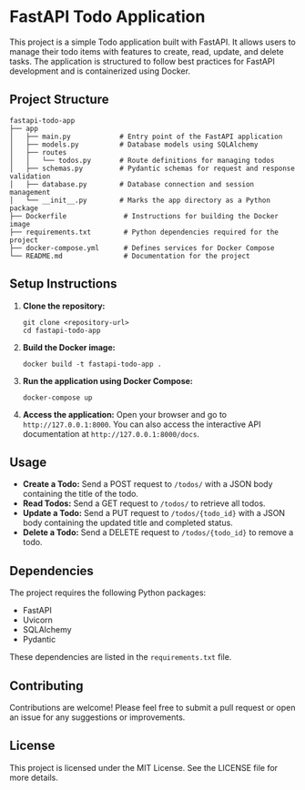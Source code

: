# FastAPI Todo Application

This project is a simple Todo application built with FastAPI. It allows users to manage their todo items with features to create, read, update, and delete tasks. The application is structured to follow best practices for FastAPI development and is containerized using Docker.

## Project Structure

```
fastapi-todo-app
├── app
│   ├── main.py            # Entry point of the FastAPI application
│   ├── models.py          # Database models using SQLAlchemy
│   ├── routes
│   │   └── todos.py       # Route definitions for managing todos
│   ├── schemas.py         # Pydantic schemas for request and response validation
│   ├── database.py        # Database connection and session management
│   └── __init__.py        # Marks the app directory as a Python package
├── Dockerfile              # Instructions for building the Docker image
├── requirements.txt        # Python dependencies required for the project
├── docker-compose.yml      # Defines services for Docker Compose
└── README.md               # Documentation for the project
```

## Setup Instructions

1. **Clone the repository:**
   ```
   git clone <repository-url>
   cd fastapi-todo-app
   ```

2. **Build the Docker image:**
   ```
   docker build -t fastapi-todo-app .
   ```

3. **Run the application using Docker Compose:**
   ```
   docker-compose up
   ```

4. **Access the application:**
   Open your browser and go to `http://127.0.0.1:8000`. You can also access the interactive API documentation at `http://127.0.0.1:8000/docs`.

## Usage

- **Create a Todo:** Send a POST request to `/todos/` with a JSON body containing the title of the todo.
- **Read Todos:** Send a GET request to `/todos/` to retrieve all todos.
- **Update a Todo:** Send a PUT request to `/todos/{todo_id}` with a JSON body containing the updated title and completed status.
- **Delete a Todo:** Send a DELETE request to `/todos/{todo_id}` to remove a todo.

## Dependencies

The project requires the following Python packages:

- FastAPI
- Uvicorn
- SQLAlchemy
- Pydantic

These dependencies are listed in the `requirements.txt` file.

## Contributing

Contributions are welcome! Please feel free to submit a pull request or open an issue for any suggestions or improvements.

## License

This project is licensed under the MIT License. See the LICENSE file for more details.